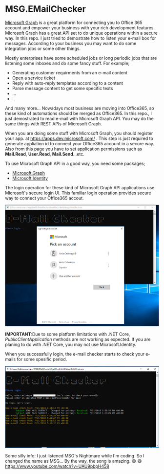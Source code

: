 # MSG.EMailChecker

[Microsoft Graph](https://developer.microsoft.com/en-us/graph) is a great platform for connecting you to Office 365 account and empower your business with your rich development features. Microsoft Graph has a great API set to do unique operations within a secure way. In this repo. I just tried to demostrate how to listen your e-mail box for messages. According to your business you may want to do some integration jobs or some other things.

Mostly enterprises have some scheduled jobs or long periodic jobs that are listening some inboxes and do some fancy stuff. For example; 

* Generating customer requirments from an e-mail content
* Open a service ticket
* Reply with auto-reply templates according to a content
* Parse message content to get some specific texts
* ...
* ..

And many more... Nowadays most business are moving into Office365, so these kind of automations should be merged as Office365. In this repo., I just demostrated to read e-mail with Microsoft Graph API. You may do the same things with REST APIs of Microsoft Graph. 


When you are doing some stuff with Microsoft Graph, you should register your app. at https://apps.dev.microsoft.com/ . This step is just required to generate appliation id to connect your Office365 account in a secure way. Also from this page you have to set application permissions such as **Mail.Read**, **User.Read**, **Mail.Send**...etc.

To use Microsoft Graph API in a good way, you need some packages;

* [Microsoft.Graph](https://www.nuget.org/packages/Microsoft.Graph)
* [Microsoft.Identity](https://www.nuget.org/packages/Microsoft.Graph)

The login operation for these kind of Microsoft Graph API applications use Microsoft's secure login UI. This familiar login operation provides secure way to connect your Office365 accout.


<img src="https://github.com/ardacetinkaya/MSG.EMailChecker/blob/master/Login.PNG" width="600">


**IMPORTANT**:Due to some platform limitations with .NET Core, *PublicClientApplication* methods are not working as expected. If you are planing to do with .NET Core, you may not use Microsoft.Identity. 

When you successfully login, the e-mail checker starts to check your e-mails for some spesific period.

<img src="https://github.com/ardacetinkaya/MSG.EMailChecker/blob/master/PoC.PNG" width="600">


Some silly info: I just listened MSG's Nightmare while I'm coding. So I changed the name as MSG... By the way, the song is amazing. 
:smile:
:smile:
https://www.youtube.com/watch?v=UAU9pbpH458



